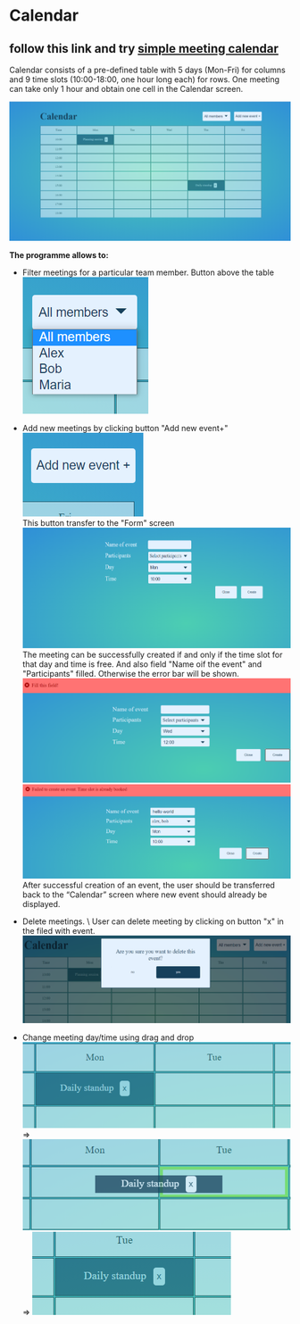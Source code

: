 # Сalendar 
## follow this link and try [simple meeting calendar](https://nataliakoshevaya.github.io/calendar/dist/calendar.html)

Calendar consists of a pre-defined table with 5 days (Mon-Fri) for columns and 9 time slots (10:00-18:00, one hour long each) for rows. One meeting can take only 1 hour and obtain one cell in the Calendar screen.  

![alt text](screenshots/calendar.png "Calendar")

**The programme allows to:** 
 + Filter meetings for a particular team member. Button above the table\
  ![alt text](screenshots/filter.png "filter") 

 + Add new meetings by clicking button "Add new event+" \
 ![alt text](screenshots/addbutton.png "btn add new event") \
    This button transfer to the "Form" screen\
    ![alt text](screenshots/form.png "form") \
    The meeting can be successfully created if and only if the time slot for that day and time is free. And also field "Name oif the event" and "Participants" filled. Otherwise the error bar will be shown.
    ![alt text](screenshots/error.png "fill this field") \
    ![alt text](screenshots/error2.png "timeslot is already booked") \
    After successful creation of an event, the user should be transferred back to the “Calendar” screen where new event should already be displayed. 
 + Delete meetings. \ 
   User can delete meeting by clicking on button "x" in the filed with event. \
   ![alt text](screenshots/delete-event.png "window with delete event")
 + Change meeting day/time using drag and drop \
   ![alt text](screenshots/drag-ndrop.png "drag n drop") => ![alt text](screenshots/drag-ndrop2.png "drag n drop") => ![alt text](screenshots/drag-ndrop3.png "drag n drop")
 

 
 
